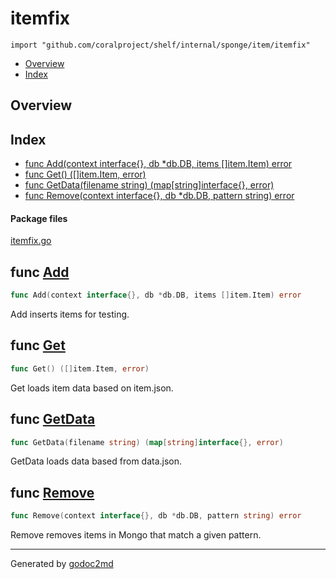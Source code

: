 

# itemfix
`import "github.com/coralproject/shelf/internal/sponge/item/itemfix"`

* [Overview](#pkg-overview)
* [Index](#pkg-index)

## <a name="pkg-overview">Overview</a>



## <a name="pkg-index">Index</a>
* [func Add(context interface{}, db *db.DB, items []item.Item) error](#Add)
* [func Get() ([]item.Item, error)](#Get)
* [func GetData(filename string) (map[string]interface{}, error)](#GetData)
* [func Remove(context interface{}, db *db.DB, pattern string) error](#Remove)


#### <a name="pkg-files">Package files</a>
[itemfix.go](/src/github.com/coralproject/shelf/internal/sponge/item/itemfix/itemfix.go) 





## <a name="Add">func</a> [Add](/src/target/itemfix.go?s=656:721#L27)
``` go
func Add(context interface{}, db *db.DB, items []item.Item) error
```
Add inserts items for testing.



## <a name="Get">func</a> [Get](/src/target/itemfix.go?s=359:390#L10)
``` go
func Get() ([]item.Item, error)
```
Get loads item data based on item.json.



## <a name="GetData">func</a> [GetData](/src/target/itemfix.go?s=1255:1316#L53)
``` go
func GetData(filename string) (map[string]interface{}, error)
```
GetData loads data based from data.json.



## <a name="Remove">func</a> [Remove](/src/target/itemfix.go?s=906:971#L38)
``` go
func Remove(context interface{}, db *db.DB, pattern string) error
```
Remove removes items in Mongo that match a given pattern.








- - -
Generated by [godoc2md](http://godoc.org/github.com/davecheney/godoc2md)
